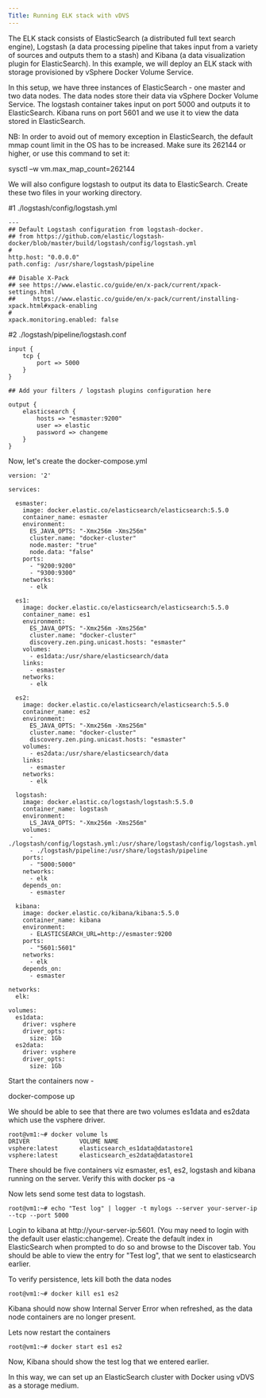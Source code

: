 ```yaml
---
Title: Running ELK stack with vDVS
---
```


The ELK stack consists of ElasticSearch (a distributed full text search engine), Logstash (a data processing pipeline that takes input from a variety of sources and outputs them to a stash) and Kibana (a data visualization plugin for ElasticSearch). In this example, we will deploy an ELK stack with storage provisioned by vSphere Docker Volume Service.

In this setup, we have three instances of ElasticSearch - one master and two data nodes. The data nodes store their data via vSphere Docker Volume Service. The logstash container takes input on port 5000 and outputs it to ElasticSearch. Kibana runs on port 5601 and we use it to view the data stored in ElasticSearch.

NB: In order to avoid out of memory exception in ElasticSearch, the default mmap count limit in the OS has to be increased. Make sure its 262144 or higher, or use this command to set it:

sysctl –w vm.max_map_count=262144

We will also configure logstash to output its data to ElasticSearch. Create these two files in your working directory.

#1 ./logstash/config/logstash.yml

    ---
    ## Default Logstash configuration from logstash-docker.
    ## from https://github.com/elastic/logstash-docker/blob/master/build/logstash/config/logstash.yml
    #
    http.host: "0.0.0.0"
    path.config: /usr/share/logstash/pipeline

    ## Disable X-Pack
    ## see https://www.elastic.co/guide/en/x-pack/current/xpack-settings.html
    ##     https://www.elastic.co/guide/en/x-pack/current/installing-xpack.html#xpack-enabling
    #
    xpack.monitoring.enabled: false

#2 ./logstash/pipeline/logstash.conf

    input {
    	tcp {
    		port => 5000
    	}
    }

    ## Add your filters / logstash plugins configuration here

    output {
    	elasticsearch {
    		hosts => "esmaster:9200"
    		user => elastic
    		password => changeme
    	}
    }

Now, let's create the docker-compose.yml

    version: '2'

    services:

      esmaster:
        image: docker.elastic.co/elasticsearch/elasticsearch:5.5.0 
        container_name: esmaster
        environment:
          ES_JAVA_OPTS: "-Xmx256m -Xms256m"
          cluster.name: "docker-cluster"
          node.master: "true"
          node.data: "false"
        ports:
          - "9200:9200"
          - "9300:9300"
        networks:
          - elk

      es1:
        image: docker.elastic.co/elasticsearch/elasticsearch:5.5.0 
        container_name: es1
        environment:
          ES_JAVA_OPTS: "-Xmx256m -Xms256m"
          cluster.name: "docker-cluster"
          discovery.zen.ping.unicast.hosts: "esmaster"
        volumes:
          - es1data:/usr/share/elasticsearch/data
        links:
          - esmaster
        networks:
          - elk

      es2:
        image: docker.elastic.co/elasticsearch/elasticsearch:5.5.0 
        container_name: es2
        environment:
          ES_JAVA_OPTS: "-Xmx256m -Xms256m"
          cluster.name: "docker-cluster"
          discovery.zen.ping.unicast.hosts: "esmaster"
        volumes:
          - es2data:/usr/share/elasticsearch/data
        links:
          - esmaster
        networks:
          - elk

      logstash:
        image: docker.elastic.co/logstash/logstash:5.5.0
        container_name: logstash
        environment:
          LS_JAVA_OPTS: "-Xmx256m -Xms256m"
        volumes:
          - ./logstash/config/logstash.yml:/usr/share/logstash/config/logstash.yml
          - ./logstash/pipeline:/usr/share/logstash/pipeline
        ports:
          - "5000:5000"
        networks:
          - elk
        depends_on:
          - esmaster

      kibana:
        image: docker.elastic.co/kibana/kibana:5.5.0
        container_name: kibana
        environment:
          - ELASTICSEARCH_URL=http://esmaster:9200
        ports:
          - "5601:5601"
        networks:
          - elk
        depends_on:
          - esmaster

    networks:
      elk:

    volumes:
      es1data:
        driver: vsphere
        driver_opts:
          size: 1Gb  
      es2data:
        driver: vsphere
        driver_opts:
          size: 1Gb

Start the containers now -

docker-compose up

We should be able to see that there are two volumes es1data and es2data which use the vsphere driver.

    root@vm1:~# docker volume ls 
    DRIVER              VOLUME NAME
    vsphere:latest      elasticsearch_es1data@datastore1
    vsphere:latest      elasticsearch_es2data@datastore1

There should be five containers viz esmaster, es1, es2, logstash and kibana running on the server. Verify this with  docker ps -a

Now lets send some test data to logstash.

    root@vm1:~# echo "Test log" | logger -t mylogs --server your-server-ip --tcp --port 5000

Login to kibana at http://your-server-ip:5601. (You may need to login with the default user elastic:changeme). Create the default index in ElasticSearch when prompted to do so and browse to the Discover tab. You should be able to view the entry for "Test log", that we sent to elasticsearch earlier.

To verify persistence, lets kill both the data nodes

    root@vm1:~# docker kill es1 es2

Kibana should now show Internal Server Error when refreshed, as the data node containers are no longer present.

Lets now restart the containers

    root@vm1:~# docker start es1 es2

Now, Kibana should show the test log that we entered earlier.

In this way, we can set up an ElasticSearch cluster with Docker using vDVS as a storage medium.
